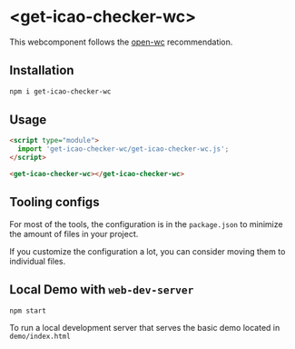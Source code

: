 # \<get-icao-checker-wc>

This webcomponent follows the [open-wc](https://github.com/open-wc/open-wc) recommendation.

## Installation

```bash
npm i get-icao-checker-wc
```

## Usage

```html
<script type="module">
  import 'get-icao-checker-wc/get-icao-checker-wc.js';
</script>

<get-icao-checker-wc></get-icao-checker-wc>
```



## Tooling configs

For most of the tools, the configuration is in the `package.json` to minimize the amount of files in your project.

If you customize the configuration a lot, you can consider moving them to individual files.

## Local Demo with `web-dev-server`

```bash
npm start
```

To run a local development server that serves the basic demo located in `demo/index.html`
